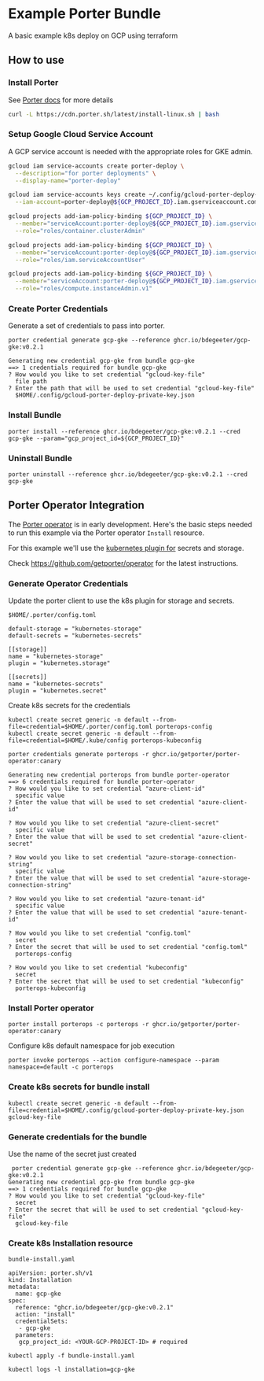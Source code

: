 # Example Porter Bundle

A basic example k8s deploy on GCP using terraform

## How to use

### Install Porter

See [Porter docs](https://porter.sh/install/) for more details

```bash
curl -L https://cdn.porter.sh/latest/install-linux.sh | bash
```

### Setup Google Cloud Service Account

A GCP service account is needed with the appropriate roles for GKE admin.

```bash
gcloud iam service-accounts create porter-deploy \
  --description="for porter deployments" \
  --display-name="porter-deploy"

gcloud iam service-accounts keys create ~/.config/gcloud-porter-deploy-private-key.json \
  --iam-account=porter-deploy@${GCP_PROJECT_ID}.iam.gserviceaccount.com

gcloud projects add-iam-policy-binding ${GCP_PROJECT_ID} \
  --member="serviceAccount:porter-deploy@${GCP_PROJECT_ID}.iam.gserviceaccount.com" \
  --role="roles/container.clusterAdmin"

gcloud projects add-iam-policy-binding ${GCP_PROJECT_ID} \
  --member="serviceAccount:porter-deploy@${GCP_PROJECT_ID}.iam.gserviceaccount.com" \
  --role="roles/iam.serviceAccountUser"

gcloud projects add-iam-policy-binding ${GCP_PROJECT_ID} \
  --member="serviceAccount:porter-deploy@${GCP_PROJECT_ID}.iam.gserviceaccount.com" \
  --role="roles/compute.instanceAdmin.v1"
```

### Create Porter Credentials

Generate a set of credentials to pass into porter.

```
porter credential generate gcp-gke --reference ghcr.io/bdegeeter/gcp-gke:v0.2.1
```

```
Generating new credential gcp-gke from bundle gcp-gke
==> 1 credentials required for bundle gcp-gke
? How would you like to set credential "gcloud-key-file"
  file path
? Enter the path that will be used to set credential "gcloud-key-file"
  $HOME/.config/gcloud-porter-deploy-private-key.json
```

### Install Bundle

```
porter install --reference ghcr.io/bdegeeter/gcp-gke:v0.2.1 --cred gcp-gke --param="gcp_project_id=${GCP_PROJECT_ID}"
```

### Uninstall Bundle

```
porter uninstall --reference ghcr.io/bdegeeter/gcp-gke:v0.2.1 --cred gcp-gke
```

## Porter Operator Integration

The [Porter operator](https://github.com/getporter/operator) is in early development.  Here's the basic steps needed 
to run this example via the Porter operator `Install` resource.

For this example we'll use the [kubernetes plugin for](https://github.com/getporter/kubernetes-plugins) secrets and storage.

Check https://github.com/getporter/operator for the latest instructions.

### Generate Operator Credentials

Update the porter client to use the k8s plugin for storage and secrets.

`$HOME/.porter/config.toml`
```
default-storage = "kubernetes-storage"
default-secrets = "kubernetes-secrets"

[[storage]]
name = "kubernetes-storage"
plugin = "kubernetes.storage"

[[secrets]]
name = "kubernetes-secrets"
plugin = "kubernetes.secret"
```

Create k8s secrets for the credentials
```
kubectl create secret generic -n default --from-file=credential=$HOME/.porter/config.toml porterops-config
kubectl create secret generic -n default --from-file=credential=$HOME/.kube/config porterops-kubeconfig
```

```
porter credentials generate porterops -r ghcr.io/getporter/porter-operator:canary
```
```
Generating new credential porterops from bundle porter-operator
==> 6 credentials required for bundle porter-operator
? How would you like to set credential "azure-client-id"
  specific value
? Enter the value that will be used to set credential "azure-client-id"

? How would you like to set credential "azure-client-secret"
  specific value
? Enter the value that will be used to set credential "azure-client-secret"

? How would you like to set credential "azure-storage-connection-string"
  specific value
? Enter the value that will be used to set credential "azure-storage-connection-string"

? How would you like to set credential "azure-tenant-id"
  specific value
? Enter the value that will be used to set credential "azure-tenant-id"

? How would you like to set credential "config.toml"
  secret
? Enter the secret that will be used to set credential "config.toml"
  porterops-config

? How would you like to set credential "kubeconfig"
  secret
? Enter the secret that will be used to set credential "kubeconfig"
  porterops-kubeconfig
```


### Install Porter operator

```
porter install porterops -c porterops -r ghcr.io/getporter/porter-operator:canary
```

Configure k8s default namespace for job execution
```
porter invoke porterops --action configure-namespace --param namespace=default -c porterops
```



### Create k8s secrets for bundle install

```
kubectl create secret generic -n default --from-file=credential=$HOME/.config/gcloud-porter-deploy-private-key.json gcloud-key-file
```

### Generate credentials for the bundle

Use the name of the secret just created

```
 porter credential generate gcp-gke --reference ghcr.io/bdegeeter/gcp-gke:v0.2.1
Generating new credential gcp-gke from bundle gcp-gke
==> 1 credentials required for bundle gcp-gke
? How would you like to set credential "gcloud-key-file"
  secret
? Enter the secret that will be used to set credential "gcloud-key-file"
  gcloud-key-file
```

### Create k8s Installation resource

`bundle-install.yaml`
```
apiVersion: porter.sh/v1
kind: Installation
metadata:
  name: gcp-gke
spec:
  reference: "ghcr.io/bdegeeter/gcp-gke:v0.2.1"
  action: "install"
  credentialSets:
   - gcp-gke
  parameters:
   gcp_project_id: <YOUR-GCP-PROJECT-ID> # required
```

```
kubectl apply -f bundle-install.yaml
```
```
kubectl logs -l installation=gcp-gke
```